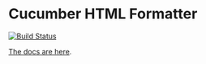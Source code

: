 # Cucumber HTML Formatter

[![Build Status](https://travis-ci.org/cucumber/html-formatter-nodejs.svg?branch=master)](https://travis-ci.org/cucumber/html-formatter-nodejs)

[The docs are here](http://docs.cucumber.io/html-formatter/).

